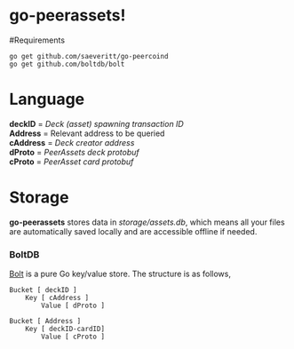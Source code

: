 # go-peerassets!
#Requirements
```
go get github.com/saeveritt/go-peercoind
go get github.com/boltdb/bolt
```

# Language
**deckID** = *Deck (asset) spawning transaction ID*\
**Address** = Relevant address to be queried\
**cAddress** = *Deck creator address*\
**dProto** = *PeerAssets deck protobuf*\
**cProto** = *PeerAsset card protobuf*


# Storage

**go-peerassets** stores data in *storage/assets.db*, which means all your files are automatically saved locally and are accessible offline if needed.

### BoltDB
[Bolt](https://github.com/boltdb/bolt) is a pure Go key/value store. The structure is as follows,


    Bucket [ deckID ]
	    Key [ cAddress ]
		    Value [ dProto ]

    Bucket [ Address ]
    	Key [ deckID-cardID]
    		Value [ cProto ]
